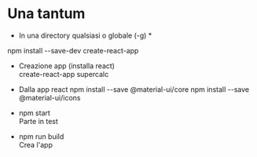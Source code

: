 Una tantum
==========

* In una directory qualsiasi o globale (-g) *

npm install --save-dev create-react-app

* Creazione app (installa react)  
create-react-app supercalc

* Dalla app react
npm install --save @material-ui/core
npm install --save @material-ui/icons

* npm start  
Parte in test

* npm run build  
Crea l'app